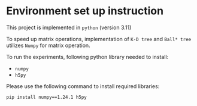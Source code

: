# Environment set up instruction
This project is implemented in `python` (version 3.11)

To speed up matrix operations, implementation of `K-D tree` and `Ball* tree` utilizes `Numpy` for matrix operation.

To run the experiments, following python library needed to install:
- `numpy`
- `h5py`

Please use the following command to install required libraries:
```
pip install numpy==1.24.1 h5py
```
